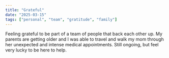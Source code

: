 ```yaml
---
title: "Grateful"
date: "2025-03-15"
tags: ["personal", "team", "gratitude", "family"]
---
```


Feeling grateful to be part of a team of people that back each other up. My
parents are getting older and I was able to travel and walk my mom through her
unexpected and intense medical appointments. Still ongoing, but feel very lucky
to be here to help.
